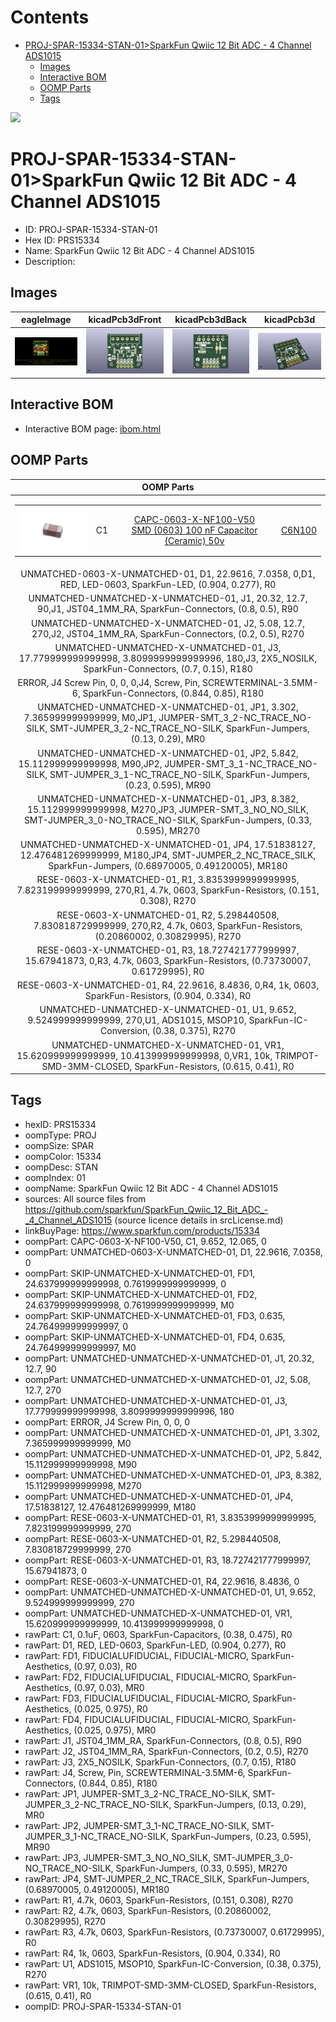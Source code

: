 



Contents
========

* [PROJ-SPAR-15334-STAN-01>SparkFun Qwiic 12 Bit ADC - 4 Channel ADS1015](#proj-spar-15334-stan-01sparkfun-qwiic-12-bit-adc---4-channel-ads1015)
	* [Images](#images)
	* [Interactive BOM](#interactive-bom)
	* [OOMP Parts](#oomp-parts)
	* [Tags](#tags)
  
![][im]
# PROJ-SPAR-15334-STAN-01>SparkFun Qwiic 12 Bit ADC - 4 Channel ADS1015

- ID: PROJ-SPAR-15334-STAN-01
- Hex ID: PRS15334
- Name: SparkFun Qwiic 12 Bit ADC - 4 Channel ADS1015
- Description: 

## Images
  
  

|eagleImage|kicadPcb3dFront|kicadPcb3dBack|kicadPcb3d|
| :---: | :---: | :---: | :---: |
|[![eagleImage](eagleImage_140.png)](eagleImage_600.png)|[![kicadPcb3dFront](kicadPcb3dFront_140.png)](kicadPcb3dFront_600.png)|[![kicadPcb3dBack](kicadPcb3dBack_140.png)](kicadPcb3dBack_600.png)|[![kicadPcb3d](kicadPcb3d_140.png)](kicadPcb3d_600.png)|

## Interactive BOM

- Interactive BOM page: [ibom.html](kicad/bom/ibom.html)

## OOMP Parts
  

|OOMP Parts|
| :---: |
|<table><tr><td>![CAPC-0603-X-NF100-V50](https://raw.githubusercontent.com/oomlout/oomlout_OOMP_parts/main/CAPC-0603-X-NF100-V50/image_140.jpg)</td><td> C1</td><td>[CAPC-0603-X-NF100-V50<br>SMD (0603) 100 nF Capacitor (Ceramic) 50v](https://github.com/oomlout/oomlout_OOMP_parts/tree/main/CAPC-0603-X-NF100-V50/)</td><td>[C6N100](https://github.com/oomlout/oomlout_OOMP_parts/tree/main/CAPC-0603-X-NF100-V50/)</td></tr></table>|
|UNMATCHED-0603-X-UNMATCHED-01, D1, 22.9616, 7.0358, 0,D1, RED, LED-0603, SparkFun-LED, (0.904, 0.277), R0|
|UNMATCHED-UNMATCHED-X-UNMATCHED-01, J1, 20.32, 12.7, 90,J1, JST04_1MM_RA, SparkFun-Connectors, (0.8, 0.5), R90|
|UNMATCHED-UNMATCHED-X-UNMATCHED-01, J2, 5.08, 12.7, 270,J2, JST04_1MM_RA, SparkFun-Connectors, (0.2, 0.5), R270|
|UNMATCHED-UNMATCHED-X-UNMATCHED-01, J3, 17.779999999999998, 3.8099999999999996, 180,J3, 2X5_NOSILK, SparkFun-Connectors, (0.7, 0.15), R180|
|ERROR, J4 Screw Pin, 0, 0, 0,J4, Screw, Pin, SCREWTERMINAL-3.5MM-6, SparkFun-Connectors, (0.844, 0.85), R180|
|UNMATCHED-UNMATCHED-X-UNMATCHED-01, JP1, 3.302, 7.365999999999999, M0,JP1, JUMPER-SMT_3_2-NC_TRACE_NO-SILK, SMT-JUMPER_3_2-NC_TRACE_NO-SILK, SparkFun-Jumpers, (0.13, 0.29), MR0|
|UNMATCHED-UNMATCHED-X-UNMATCHED-01, JP2, 5.842, 15.112999999999998, M90,JP2, JUMPER-SMT_3_1-NC_TRACE_NO-SILK, SMT-JUMPER_3_1-NC_TRACE_NO-SILK, SparkFun-Jumpers, (0.23, 0.595), MR90|
|UNMATCHED-UNMATCHED-X-UNMATCHED-01, JP3, 8.382, 15.112999999999998, M270,JP3, JUMPER-SMT_3_NO_NO_SILK, SMT-JUMPER_3_0-NO_TRACE_NO-SILK, SparkFun-Jumpers, (0.33, 0.595), MR270|
|UNMATCHED-UNMATCHED-X-UNMATCHED-01, JP4, 17.51838127, 12.476481269999999, M180,JP4, SMT-JUMPER_2_NC_TRACE_SILK, SparkFun-Jumpers, (0.68970005, 0.49120005), MR180|
|RESE-0603-X-UNMATCHED-01, R1, 3.8353999999999995, 7.823199999999999, 270,R1, 4.7k, 0603, SparkFun-Resistors, (0.151, 0.308), R270|
|RESE-0603-X-UNMATCHED-01, R2, 5.298440508, 7.830818729999999, 270,R2, 4.7k, 0603, SparkFun-Resistors, (0.20860002, 0.30829995), R270|
|RESE-0603-X-UNMATCHED-01, R3, 18.727421777999997, 15.67941873, 0,R3, 4.7k, 0603, SparkFun-Resistors, (0.73730007, 0.61729995), R0|
|RESE-0603-X-UNMATCHED-01, R4, 22.9616, 8.4836, 0,R4, 1k, 0603, SparkFun-Resistors, (0.904, 0.334), R0|
|UNMATCHED-UNMATCHED-X-UNMATCHED-01, U1, 9.652, 9.524999999999999, 270,U1, ADS1015, MSOP10, SparkFun-IC-Conversion, (0.38, 0.375), R270|
|UNMATCHED-UNMATCHED-X-UNMATCHED-01, VR1, 15.620999999999999, 10.413999999999998, 0,VR1, 10k, TRIMPOT-SMD-3MM-CLOSED, SparkFun-Resistors, (0.615, 0.41), R0|

## Tags

- hexID: PRS15334
- oompType: PROJ
- oompSize: SPAR
- oompColor: 15334
- oompDesc: STAN
- oompIndex: 01
- oompName: SparkFun Qwiic 12 Bit ADC - 4 Channel ADS1015
- sources: All source files from https://github.com/sparkfun/SparkFun_Qwiic_12_Bit_ADC_-_4_Channel_ADS1015 (source licence details in srcLicense.md)
- linkBuyPage: https://www.sparkfun.com/products/15334
- oompPart: CAPC-0603-X-NF100-V50, C1, 9.652, 12.065, 0
- oompPart: UNMATCHED-0603-X-UNMATCHED-01, D1, 22.9616, 7.0358, 0
- oompPart: SKIP-UNMATCHED-X-UNMATCHED-01, FD1, 24.637999999999998, 0.7619999999999999, 0
- oompPart: SKIP-UNMATCHED-X-UNMATCHED-01, FD2, 24.637999999999998, 0.7619999999999999, M0
- oompPart: SKIP-UNMATCHED-X-UNMATCHED-01, FD3, 0.635, 24.764999999999997, 0
- oompPart: SKIP-UNMATCHED-X-UNMATCHED-01, FD4, 0.635, 24.764999999999997, M0
- oompPart: UNMATCHED-UNMATCHED-X-UNMATCHED-01, J1, 20.32, 12.7, 90
- oompPart: UNMATCHED-UNMATCHED-X-UNMATCHED-01, J2, 5.08, 12.7, 270
- oompPart: UNMATCHED-UNMATCHED-X-UNMATCHED-01, J3, 17.779999999999998, 3.8099999999999996, 180
- oompPart: ERROR, J4 Screw Pin, 0, 0, 0
- oompPart: UNMATCHED-UNMATCHED-X-UNMATCHED-01, JP1, 3.302, 7.365999999999999, M0
- oompPart: UNMATCHED-UNMATCHED-X-UNMATCHED-01, JP2, 5.842, 15.112999999999998, M90
- oompPart: UNMATCHED-UNMATCHED-X-UNMATCHED-01, JP3, 8.382, 15.112999999999998, M270
- oompPart: UNMATCHED-UNMATCHED-X-UNMATCHED-01, JP4, 17.51838127, 12.476481269999999, M180
- oompPart: RESE-0603-X-UNMATCHED-01, R1, 3.8353999999999995, 7.823199999999999, 270
- oompPart: RESE-0603-X-UNMATCHED-01, R2, 5.298440508, 7.830818729999999, 270
- oompPart: RESE-0603-X-UNMATCHED-01, R3, 18.727421777999997, 15.67941873, 0
- oompPart: RESE-0603-X-UNMATCHED-01, R4, 22.9616, 8.4836, 0
- oompPart: UNMATCHED-UNMATCHED-X-UNMATCHED-01, U1, 9.652, 9.524999999999999, 270
- oompPart: UNMATCHED-UNMATCHED-X-UNMATCHED-01, VR1, 15.620999999999999, 10.413999999999998, 0
- rawPart: C1, 0.1uF, 0603, SparkFun-Capacitors, (0.38, 0.475), R0
- rawPart: D1, RED, LED-0603, SparkFun-LED, (0.904, 0.277), R0
- rawPart: FD1, FIDUCIALUFIDUCIAL, FIDUCIAL-MICRO, SparkFun-Aesthetics, (0.97, 0.03), R0
- rawPart: FD2, FIDUCIALUFIDUCIAL, FIDUCIAL-MICRO, SparkFun-Aesthetics, (0.97, 0.03), MR0
- rawPart: FD3, FIDUCIALUFIDUCIAL, FIDUCIAL-MICRO, SparkFun-Aesthetics, (0.025, 0.975), R0
- rawPart: FD4, FIDUCIALUFIDUCIAL, FIDUCIAL-MICRO, SparkFun-Aesthetics, (0.025, 0.975), MR0
- rawPart: J1, JST04_1MM_RA, SparkFun-Connectors, (0.8, 0.5), R90
- rawPart: J2, JST04_1MM_RA, SparkFun-Connectors, (0.2, 0.5), R270
- rawPart: J3, 2X5_NOSILK, SparkFun-Connectors, (0.7, 0.15), R180
- rawPart: J4, Screw, Pin, SCREWTERMINAL-3.5MM-6, SparkFun-Connectors, (0.844, 0.85), R180
- rawPart: JP1, JUMPER-SMT_3_2-NC_TRACE_NO-SILK, SMT-JUMPER_3_2-NC_TRACE_NO-SILK, SparkFun-Jumpers, (0.13, 0.29), MR0
- rawPart: JP2, JUMPER-SMT_3_1-NC_TRACE_NO-SILK, SMT-JUMPER_3_1-NC_TRACE_NO-SILK, SparkFun-Jumpers, (0.23, 0.595), MR90
- rawPart: JP3, JUMPER-SMT_3_NO_NO_SILK, SMT-JUMPER_3_0-NO_TRACE_NO-SILK, SparkFun-Jumpers, (0.33, 0.595), MR270
- rawPart: JP4, SMT-JUMPER_2_NC_TRACE_SILK, SparkFun-Jumpers, (0.68970005, 0.49120005), MR180
- rawPart: R1, 4.7k, 0603, SparkFun-Resistors, (0.151, 0.308), R270
- rawPart: R2, 4.7k, 0603, SparkFun-Resistors, (0.20860002, 0.30829995), R270
- rawPart: R3, 4.7k, 0603, SparkFun-Resistors, (0.73730007, 0.61729995), R0
- rawPart: R4, 1k, 0603, SparkFun-Resistors, (0.904, 0.334), R0
- rawPart: U1, ADS1015, MSOP10, SparkFun-IC-Conversion, (0.38, 0.375), R270
- rawPart: VR1, 10k, TRIMPOT-SMD-3MM-CLOSED, SparkFun-Resistors, (0.615, 0.41), R0
- oompID: PROJ-SPAR-15334-STAN-01



[im]: kicadPcb3d_450.png

